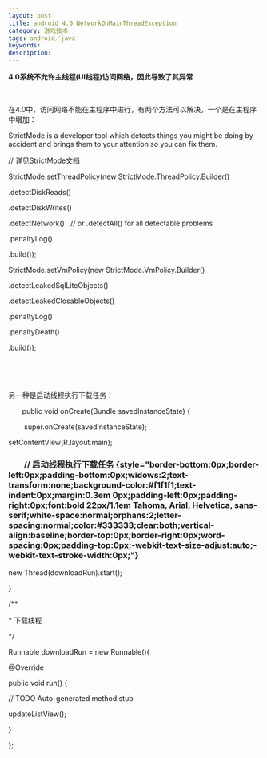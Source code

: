 ```yaml
---
layout: post
title: android 4.0 NetworkOnMainThreadException
category: 游戏技术
tags: android／java
keywords: 
description: 
---
```


**4.0系统不允许主线程(UI线程)访问网络，因此导致了其异常**

 

在4.0中，访问网络不能在主程序中进行，有两个方法可以解决，一个是在主程序中增加：

StrictMode is a developer tool which detects things you might be doing
by accident and brings them to your attention so you can fix them.

// 详见StrictMode文档

StrictMode.setThreadPolicy(new StrictMode.ThreadPolicy.Builder()

.detectDiskReads()

.detectDiskWrites()

.detectNetwork()   // or .detectAll() for all detectable problems

.penaltyLog()

.build());

StrictMode.setVmPolicy(new StrictMode.VmPolicy.Builder()

.detectLeakedSqlLiteObjects()

.detectLeakedClosableObjects()

.penaltyLog()

.penaltyDeath()

.build());

 

 

另一种是启动线程执行下载任务：

       public void onCreate(Bundle savedInstanceState) {

        super.onCreate(savedInstanceState);

setContentView(R.layout.main);

###         // 启动线程执行下载任务 {style="border-bottom:0px;border-left:0px;padding-bottom:0px;widows:2;text-transform:none;background-color:#f1f1f1;text-indent:0px;margin:0.3em 0px;padding-left:0px;padding-right:0px;font:bold 22px/1.1em Tahoma, Arial, Helvetica, sans-serif;white-space:normal;orphans:2;letter-spacing:normal;color:#333333;clear:both;vertical-align:baseline;border-top:0px;border-right:0px;word-spacing:0px;padding-top:0px;-webkit-text-size-adjust:auto;-webkit-text-stroke-width:0px;"}

new Thread(downloadRun).start();

}

/\*\*

\* 下载线程

\*/

Runnable downloadRun = new Runnable(){

@Override

public void run() {

// TODO Auto-generated method stub

updateListView();

}

};

 









